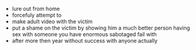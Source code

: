 - lure out from home
- forcefuly attempt to 
 - make adult video with the victim
 - put a shame on the victim by showing him a much better person having sex with someone you have enormous sabotaged fail with
  - after more then year without success with anyone actually 